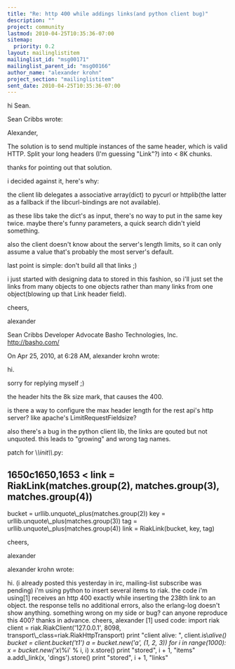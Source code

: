 ```yaml
---
title: "Re: http 400 while addings links(and python client bug)"
description: ""
project: community
lastmod: 2010-04-25T10:35:36-07:00
sitemap:
  priority: 0.2
layout: mailinglistitem
mailinglist_id: "msg00171"
mailinglist_parent_id: "msg00166"
author_name: "alexander krohn"
project_section: "mailinglistitem"
sent_date: 2010-04-25T10:35:36-07:00
---
```


hi Sean.

Sean Cribbs wrote:

Alexander,

The solution is to send multiple instances of the same header, which is valid HTTP. Split 
your long headers (I'm guessing "Link"?) into &lt; 8K chunks.

thanks for pointing out that solution.

i decided against it, here's why:

the client lib delegates a associative array(dict) to pycurl or
httplib(the latter as a fallback if the libcurl-bindings are not available).

as these libs take the dict's as input, there's no way to put in the
same key twice. maybe there's funny parameters, a quick search didn't
yield something.

also the client doesn't know about the server's length limits, so it can
only assume a value that's probably the most server's default.

last point is simple: don't build all that links ;)

i just started with designing data to stored in this fashion, so i'll
just set the links from many objects to one objects rather than many
links from one object(blowing up that Link header field).

cheers,

alexander

Sean Cribbs 
Developer Advocate
Basho Technologies, Inc.
http://basho.com/

On Apr 25, 2010, at 6:28 AM, alexander krohn wrote:


hi.

sorry for replying myself ;)

the header hits the 8k size mark, that causes the 400.

is there a way to configure the max header length for the rest api's http 
server? like apache's LimitRequestFieldsize?

also there's a bug in the python client lib, the links are qouted but not unquoted. this 
leads to "growing" and wrong tag names.

patch for \\_\\_init\\_\\_.py:

1650c1650,1653
&lt; link = RiakLink(matches.group(2), 
matches.group(3), matches.group(4))
---

 bucket = urllib.unquote\\_plus(matches.group(2))
 key = urllib.unquote\\_plus(matches.group(3))
 tag = urllib.unquote\\_plus(matches.group(4))
 link = RiakLink(bucket, key, tag)


cheers,

alexander

alexander krohn wrote:

hi.
(i already posted this yesterday in irc, mailing-list subscribe was pending)
i'm using python to insert several items to riak. the code i'm using[1] 
receives an http 400 exactly while inserting the 238th link to an object.
the response tells no additional errors, also the erlang-log doesn't show 
anything.
something wrong on my side or bug?
can anyone reproduce this 400?
thanks in advance.
cheers,
alexander
[1] used code:
import riak
client = riak.RiakClient('127.0.0.1',
 8098,
 transport\\_class=riak.RiakHttpTransport)
print "client alive: ", client.is\\_alive()
bucket = client.bucket('t1')
a = bucket.new('a', (1, 2, 3))
for i in range(1000):
 x = bucket.new('x\\_%i' % i, i)
 x.store()
 print "stored", i + 1, "items"
 a.add\\_link(x, 'dings').store()
 print "stored", i + 1, "links"

